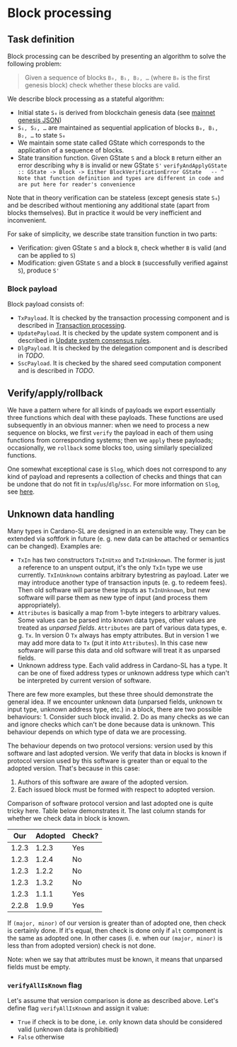 # Block processing

## Task definition

Block processing can be described by presenting an algorithm to solve the
following problem:

> Given a sequence of blocks `B₀, B₁, B₂, …` (where `B₀` is the first genesis
> block) check whether these blocks are valid.

We describe block processing as a stateful algorithm:

-   Initial state `S₀` is derived from blockchain genesis data (see [mainnet
    genesis
    JSON](https://raw.githubusercontent.com/input-output-hk/cardano-sl/e7cfb1724024e0db2f25ddd2eb8f8f17c0bc497f/node/mainnet-genesis.json))
-   `S₁, S₂, …` are maintained as sequential application of blocks
    `B₀, B₁, B₂, …` to state `S₀`
-   We maintain some state called GState which corresponds to the application of
    a sequence of blocks.
-   State transition function. Given GState `S` and a block `B` return either an
    error describing why `B` is invalid or new GState `S'`
    `verifyAndApplyGState :: GState -> Block -> Either BlockVerificationError GState   -- ^ Note that function definition and types are different in code and are put here for reader's convenience`

Note that in theory verification can be stateless (except genesis state `S₀`)
and be described without mentioning any additional state (apart from blocks
themselves). But in practice it would be very inefficient and inconvenient.

For sake of simplicity, we describe state transition function in two parts:

-   Verification: given GState `S` and a block `B`, check whether `B` is valid
    (and can be applied to `S`)
-   Modification: given GState `S` and a block `B` (successfully verified
    against `S`), produce `S'`

### Block payload

Block payload consists of:

-   `TxPayload`. It is checked by the transaction processing component and is
    described in [Transaction processing](txp.md).
-   `UpdatePayload`. It is checked by the update system component and is
    described in [Update system consensus rules](us.md).
-   `DlgPayload`. It is checked by the delegation component and is described in
    *TODO*.
-   `SscPayload`. It is checked by the shared seed computation component and is
    described in *TODO*.

## Verify/apply/rollback

We have a pattern where for all kinds of payloads we export essentially three
functions which deal with these payloads. These functions are used subsequently
in an obvious manner: when we need to process a new sequence on blocks, we first
`verify` the payload in each of them using functions from corresponding systems;
then we `apply` these payloads; occasionally, we `rollback` some blocks too,
using similarly specialized functions.

One somewhat exceptional case is `Slog`, which does not correspond to any kind
of payload and represents a collection of checks and things that can be undone
that do not fit in `txp`/`us`/`dlg`/`ssc`. For more information on `Slog`, see [here](slog.md).

## Unknown data handling

Many types in Cardano-SL are designed in an extensible way. They can be extended
via softfork in future (e. g. new data can be attached or semantics can be
changed). Examples are:

-   `TxIn` has two constructors `TxInUtxo` and `TxInUnknown`. The former is just
    a reference to an unspent output, it's the only `TxIn` type we
    use currently. `TxInUnknown` contains arbitrary bytestring as payload. Later
    we may introduce another type of transaction inputs (e. g. to redeem fees).
    Then old software will parse these inputs as `TxInUnknown`, but new software
    will parse them as new type of input (and process them appropriately).
-   `Attributes` is basically a map from 1-byte integers to arbitrary values.
    Some values can be parsed into known data types, other values are treated as
    *unparsed fields*. `Attributes` are part of various data types, e. g. `Tx`.
    In version 0 `Tx` always has empty attributes. But in version 1 we may add
    more data to `Tx` (put it into `Attributes`). In this case new software will
    parse this data and old software will treat it as unparsed fields.
-   Unknown address type. Each valid address in Cardano-SL has a type. It can be
    one of fixed address types or unknown address type which can't be
    interpreted by current version of software.

There are few more examples, but these three should demonstrate the general
idea. If we encounter unknown data (unparsed fields, unknown tx input type,
unknown address type, etc.) in a block, there are two possible behaviours: 1.
Consider such block invalid. 2. Do as many checks as we can and ignore checks
which can't be done because data is unknown. This behaviour depends on which
type of data we are processing.

The behaviour depends on two protocol versions: version used by this software
and last adopted version. We verify that data in blocks is known if protocol
version used by this software is greater than or equal to the adopted version.
That's because in this case:

1.  Authors of this software are aware of the adopted version.
2.  Each issued block must be formed with respect to adopted version.

Comparison of software protocol version and last adopted one is quite tricky
here. Table below demonstrates it. The last column stands for whether we check
data in block is known.

| Our   | Adopted | Check? |
|-------|---------|--------|
| 1.2.3 | 1.2.3   | Yes    |
| 1.2.3 | 1.2.4   | No     |
| 1.2.3 | 1.2.2   | No     |
| 1.2.3 | 1.3.2   | No     |
| 1.2.3 | 1.1.1   | Yes    |
| 2.2.8 | 1.9.9   | Yes    |

If `(major, minor)` of our version is greater than of adopted one, then check is
certainly done. If it's equal, then check is done only if `alt` component is the
same as adopted one. In other cases (i. e. when our `(major, minor)` is less
than from adopted version) check is not done.

Note: when we say that attributes must be known, it means that unparsed fields
must be empty.

### `verifyAllIsKnown` flag

Let's assume that version comparison is done as described above. Let's define
flag `verifyAllIsKnown` and assign it value:

-   `True` if check is to be done, i.e. only known data should be considered
    valid (unknown data is prohibitied)
-   `False` otherwise

